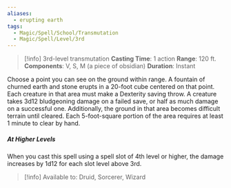 ```yaml
---
aliases:
  - erupting earth
tags:
  - Magic/Spell/School/Transmutation
  - Magic/Spell/Level/3rd
---
```

>[!info]
>3rd-level transmutation
>**Casting Time**: 1 action
>**Range**: 120 ft.
>**Components**: V, S, M (a piece of obsidian)
>**Duration**: Instant

Choose a point you can see on the ground within range. A fountain of churned earth and stone erupts in a 20-foot cube centered on that point. Each creature in that area must make a Dexterity saving throw. A creature takes 3d12 bludgeoning damage on a failed save, or half as much damage on a successful one. Additionally, the ground in that area becomes difficult terrain until cleared. Each 5-foot-square portion of the area requires at least 1 minute to clear by hand.
##### At Higher Levels
When you cast this spell using a spell slot of 4th level or higher, the damage increases by 1d12 for each slot level above 3rd.<br>
>[!info] Available to:
>Druid, Sorcerer, Wizard